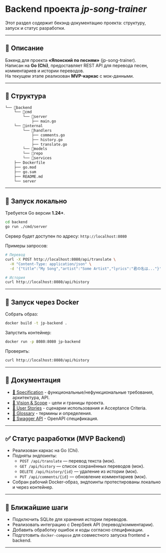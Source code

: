 # Backend проекта _jp-song-trainer_

Этот раздел содержит бекэнд-документацию проекта: структуру, запуск и статус разработки.

---

## 📌 Описание

Бэкенд для проекта **«Японский по песням»** (jp-song-trainer).  
Написан на **Go (Chi)**, предоставляет REST API для перевода песен, комментариев и истории переводов.  
На текущем этапе реализован **MVP-каркас** с мок-данными.

---

## 📂 Структура

```txt
└── 📁backend
    └── 📁cmd
        └── 📁server
            ├── main.go
    └── 📁internal
        └── 📁handlers
            ├── comments.go
            ├── history.go
            ├── translate.go
        └── 📁models
        └── 📁repo
        └── 📁services
    ├── Dockerfile
    ├── go.mod
    ├── go.sum
    ├── README.md
    └── server
```

---

## 🚀 Запуск локально

Требуется Go версии **1.24+**.

```bash
cd backend
go run ./cmd/server
```

Сервер будет доступен по адресу:
`http://localhost:8080`

Примеры запросов:

```bash
# Перевод
curl -X POST http://localhost:8080/api/translate \
  -H "Content-Type: application/json" \
  -d '{"title":"My Song","artist":"Some Artist","lyrics":"君の名は..."}'

# История
curl http://localhost:8080/api/history
```

---

## 🐳 Запуск через Docker

Собрать образ:

```bash
docker build -t jp-backend .
```

Запустить контейнер:

```bash
docker run -p 8080:8080 jp-backend
```

Проверить:

```bash
curl http://localhost:8080/api/history
```

---

## 📖 Документация

- [📄 Specification](/docs/specification.md) - функциональные/нефункциональные требования, архитектура, API.
- [📄 Vision & Scope](/docs/vision_and_scope.md) - цели и границы проекта.
- [📄 User Stories](/docs/user_stories.md) - сценарии использования и Acceptance Criteria.
- [📄 Glossary](/docs/glossary.md) - термины и определения.
- [📄 Swagger API](/docs/api/swagger.yaml) - OpenAPI спецификация.

---

## ✅ Статус разработки (MVP Backend)

- Реализован каркас на Go (Chi).
- Подняты эндпоинты:
  - `POST /api/translate` — перевод текста (мок).
  - `GET /api/history` — список сохранённых переводов (мок).
  - `DELETE /api/history/{id}` — удаление из истории (мок).
  - `PUT /api/comments/{id}` — обновление комментариев (мок).
- Собран рабочий Docker-образ, эндпоинты протестированы локально и через контейнер.

---

## 🔮 Ближайшие шаги

- Подключить SQLite для хранения истории переводов.
- Реализовать интеграцию с DeepSeek API (перевод/комментарии).
- Добавить обработку ошибок и коды согласно спецификации.
- Подготовить `docker-compose` для совместного запуска frontend + backend.

---
